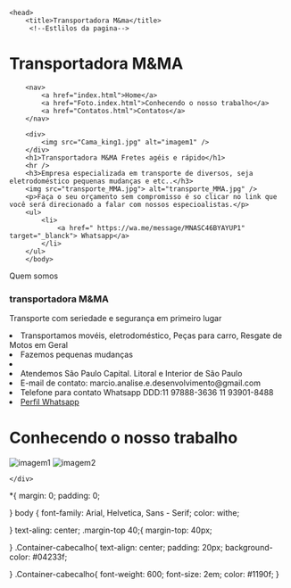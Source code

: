 <!DOCTYPE html>

<html>

    <head>
        <title>Transportadora M&ma</title>
         <!--Estlilos da pagina-->
 <link rel="stylesheet" href="css" estilo.css />
    </head>
    <body>
        <!--cabeçario-->
        <h1>Transportadora M&MA</h1>   

        <nav>
            <a href="index.html">Home</a>
            <a href="Foto.index.html">Conhecendo o nosso trabalho</a>
            <a href="Contatos.html">Contatos</a>
        </nav>

        <div>
            <img src="Cama_king1.jpg" alt="imagem1" />
        </div>
        <h1>Transportadora M&MA Fretes agéis e rápido</h1>
        <hr />
        <h3>Empresa especializada em transporte de diversos, seja eletrodoméstico pequenas mudanças e etc..</h3>
        <img src="transporte_MMA.jpg"> alt="transporte_MMA.jpg" />
        <p>Faça o seu orçamento sem compromisso é so clicar no link que você será direcionado a falar com nossos especioalistas.</p>
        <ul>
            <li>
                <a href=" https://wa.me/message/MNASC46BYAYUP1" target="_blanck"> Whatsapp</a>
            </li>
        </ul>
        </body>
</html>

<!DOCTYPE html>
<html
      <title> Quem somos</title>
<body> 
<h3>transportadora M&MA</h3>
<p>Transporte com seriedade e segurança em primeiro lugar</p>

<li>Transportamos movéis, eletrodoméstico, Peças para carro, Resgate de Motos em Geral</li>

<li>Fazemos pequenas mudanças<li/>

<li> Atendemos São Paulo Capital. Litoral e Interior de São Paulo</li>

<li>E-mail de contato: marcio.analise.e.desenvolvimento@gmail.com</li>

<li>Telefone para contato Whatsapp DDD:11 97888-3636 11 93901-8488</li> 

<li>
    <a href="https://wa.me/message/MNASC46BYAYUP1" target="_black">Perfil Whatsapp</a>
</li>

</body>

</html>

<!DOCTYPE html>

<html lang="en" xmlns="http://www.w3.org/1999/xhtml">
<head>
    <meta charset="utf-8" />
    <title>Conhecendo o nosso trabalho</title>
</head>
<body>
    <h1>Conhecendo o nosso trabalho</h1>
    <div>
        <img src="Cama_king1.jpg" alt="imagem1" />
        <img src="moto_resgate2.jpg" alt="imagem2" />

    </div>
</body>
</html>

*{
margin: 0;
padding: 0;

}
body {
font-family: Arial, Helvetica, Sans - Serif;
color: withe;

}
text-aling: center;
.margin-top 40;{
margin-top: 40px;

}
.Container-cabecalho{
text-align: center;
padding: 20px;
background-color: #04233f;

}
.Container-cabecalho{
font-weight: 600;
font-size: 2em;
color: #1190f;
}
